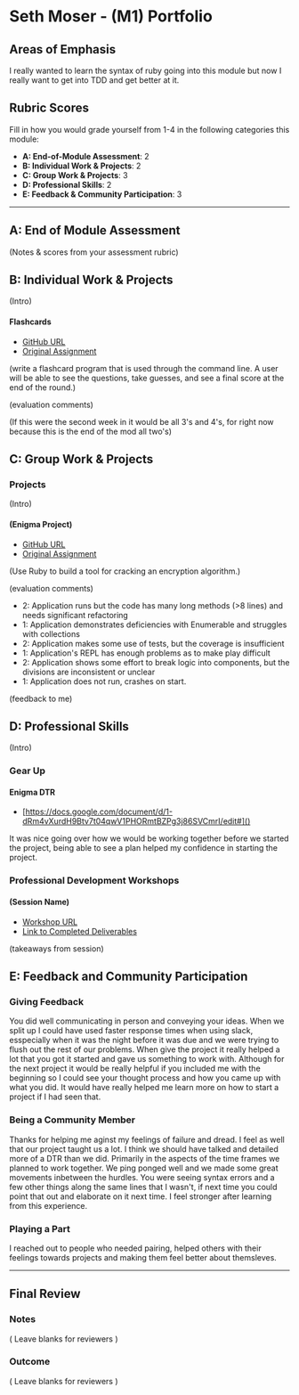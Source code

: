 # Seth Moser - (M1) Portfolio

## Areas of Emphasis

I really wanted to learn the syntax of ruby going into this module but now I really want to get into TDD and get better at it.

## Rubric Scores

Fill in how you would grade yourself from 1-4 in the following categories this module:

* **A: End-of-Module Assessment**: 2
* **B: Individual Work & Projects**: 2
* **C: Group Work & Projects**: 3
* **D: Professional Skills**: 2
* **E: Feedback & Community Participation**: 3

-----------------------

## A: End of Module Assessment

(Notes & scores from your assessment rubric)


## B: Individual Work & Projects

(Intro)

#### Flashcards

* [GitHub URL](https://github.com/themenintights/flashcards)
* [Original Assignment](https://github.com/turingschool/curriculum/blob/master/source/projects/flashcards.markdown)

(write a flashcard program that is used through the command line. A user will be able to see the questions, take guesses, and see a final score at the end of the round.)

(evaluation comments)

(If this were the second week in it would be all 3's and 4's, for right now because this is the end of the mod all two's)

## C: Group Work & Projects

### Projects

(Intro)

#### (Enigma Project)

* [GitHub URL](https://github.com/themenintights/battleship)
* [Original Assignment](https://github.com/turingschool/curriculum/blob/master/source/projects/battleship.markdown)

(Use Ruby to build a tool for cracking an encryption algorithm.)

(evaluation comments)

* 2: Application runs but the code has many long methods (>8 lines) and needs significant refactoring
* 1: Application demonstrates deficiencies with Enumerable and struggles with collections
* 2: Application makes some use of tests, but the coverage is insufficient
* 1: Application's REPL has enough problems as to make play difficult
* 2: Application shows some effort to break logic into components, but the divisions are inconsistent or unclear
* 1: Application does not run, crashes on start.

(feedback to me)

## D: Professional Skills
(Intro)

### Gear Up
#### Enigma DTR

* [https://docs.google.com/document/d/1-dRm4vXurdH9Btv7t04qwV1PHORmtBZPg3j86SVCmrI/edit#]()

It was nice going over how we would be working together before we started the project, being able to see a plan helped my confidence in starting the project.

### Professional Development Workshops
#### (Session Name)

* [Workshop URL]()
* [Link to Completed Deliverables]()

(takeaways from session)

## E: Feedback and Community Participation

### Giving Feedback

You did well communicating in person and conveying your ideas. When we split up I could have used faster response times when using slack, esspecially when it was the night before it was due and we were trying to flush out the rest of our problems. When give the project it really helped a lot that you got it started and gave us something to work with. Although for the next project it would be really helpful if you included me with the beginning so I could see your thought process and how you came up with what you did. It would have really helped me learn more on how to start a project if I had seen that.

### Being a Community Member
  Thanks for helping me aginst my feelings of failure and dread.  I feel as well that our project taught us a lot.
  I think we should have talked and detailed more of a DTR than we did.  Primarily in the aspects of the time frames we planned
  to work together.  We ping ponged well and we made some great movements inbetween the hurdles.  You were seeing syntax errors 
  and a few other things along the same lines that I wasn't, if next time you could point that out and elaborate on it next time.
  I feel stronger after learning from this experience.

### Playing a Part
I reached out to people who needed pairing, helped others with their feelings towards projects and making them feel better about themsleves.

------------------

## Final Review

### Notes

( Leave blanks for reviewers )

### Outcome

( Leave blanks for reviewers )
